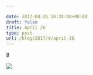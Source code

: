 ```yaml
---

date: 2017-04-26 18:24:00+00:00
draft: false
title: April 26
type: post
url: /blog/2017/4/april-26
---
```


8


  
![](/images/2017-04-26-20174april-26/image-asset.jpeg)

